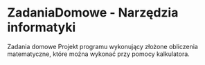 # ZadaniaDomowe - Narzędzia informatyki
Zadania domowe
Projekt programu wykonujący złożone obliczenia matematyczne, które można wykonać przy pomocy kalkulatora.
